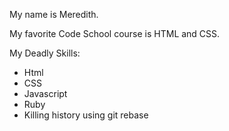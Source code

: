 My name is Meredith.

My favorite Code School course is HTML and CSS.  

My Deadly Skills:

- Html
- CSS
- Javascript
- Ruby
- Killing history using git rebase